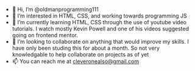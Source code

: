 - 👋 Hi, I’m @oldmanprogramming111
- 👀 I’m interested in HTML, CSS, and working towards programming JS
- 🌱 I’m currently learning HTML, CSS through the use of youtube video tutorials. I watch mostly Kevin Powell and one of his videos suggested going on frontend mentor. 
- 💞️ I’m looking to collaborate on anything that would improve my skills. I have only been studing this for about a month. So not very knowledgable to help collaborate on projects as of yet
- 📫 You can reach me at cleveronealso@gmail.com

<!---
oldmanprogramming111/oldmanprogramming111 is a ✨ special ✨ repository because its `README.md` (this file) appears on your GitHub profile.
You can click the Preview link to take a look at your changes.
--->
